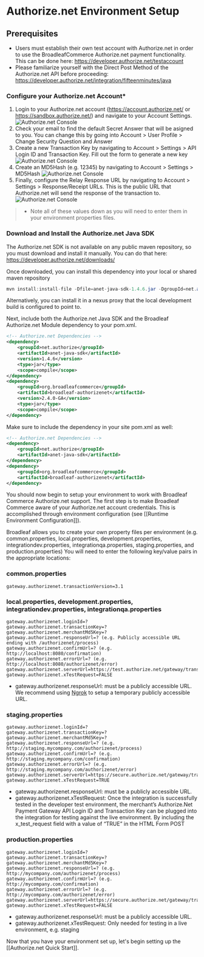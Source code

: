 # Authorize.net Environment Setup

## Prerequisites

- Users must establish their own test account with Authorize.net in order to use the BroadleafCommerce Authorize.net payment functionality. This can be done here: https://developer.authorize.net/testaccount
- Please familiarize yourself with the Direct Post Method of the Authorize.net API before proceeding: https://developer.authorize.net/integration/fifteenminutes/java

### Configure your Authorize.net Account*
1. Login to your Authorize.net account (https://account.authorize.net/ or https://sandbox.authorize.net/) and navigate to your Account Settings.
![Authorize.net Console](payment-authorizenet-console-1.png)
2. Check your email to find the default Secret Answer that will be asigned to you. You can change this by going into Account > User Profile > Change Security Question and Answer
3. Create a new Transaction Key by navigating to Account > Settings > API Login ID and Transaction Key. Fill out the form to generate a new key
![Authorize.net Console](payment-authorizenet-console-2.png)
4. Create an MD5Hash (e.g. 12345) by navigating to Account > Settings > MD5Hash
![Authorize.net Console](payment-authorizenet-console-3.png)
5. Finally, configure the Relay Response URL by navigating to Account > Settings > Response/Receipt URLs. This is the public URL that Authorize.net will send the response of the transaction to.
![Authorize.net Console](payment-authorizenet-console-4.png)

> * Note all of these values down as you will need to enter them in your environment properties files.

### Download and Install the Authorize.net Java SDK
The Authorize.net SDK is not available on any public maven repository, so you must download and install it manually.
You can do that here: https://developer.authorize.net/downloads/

Once downloaded, you can install this dependency into your local or shared maven repository
```java
mvn install:install-file -Dfile=anet-java-sdk-1.4.6.jar -DgroupId=net.authorize -DartifactId=anet-java-sdk -Dversion=1.4.6 -Dpackaging=jar
```
Alternatively, you can install it in a nexus proxy that the local development build is configured to point to.

Next, include both the Authorize.net Java SDK and the Broadleaf Authorize.net Module dependency to your pom.xml.

```xml
<!-- Authorize.net Dependencies -->
<dependency>
    <groupId>net.authorize</groupId>
    <artifactId>anet-java-sdk</artifactId>
    <version>1.4.6</version>
    <type>jar</type>
    <scope>compile</scope>
</dependency>
<dependency>
    <groupId>org.broadleafcommerce</groupId>
    <artifactId>broadleaf-authorizenet</artifactId>
    <version>2.4.0-GA</version>
    <type>jar</type>
    <scope>compile</scope>
</dependency>
```
Make sure to include the dependency in your site pom.xml as well:

```xml
<!-- Authorize.net Dependencies -->
<dependency>
    <groupId>net.authorize</groupId>
    <artifactId>anet-java-sdk</artifactId>
</dependency>
<dependency>
    <groupId>org.broadleafcommerce</groupId>
    <artifactId>broadleaf-authorizenet</artifactId>
</dependency>
```
You should now begin to setup your environment to work with Broadleaf Commerce Authorize.net support. 
The first step is to make Broadleaf Commerce aware of your Authorize.net account credentials. 
This is accomplished through environment configuration (see [[Runtime Environment Configuration]]).

Broadleaf allows you to create your own property files per environment (e.g. common.properties, local.properties, development.properties, integrationdev.properties, integrationqa.properties, staging.properties, and production.properties) 
You will need to enter the following key/value pairs in the appropriate locations:

### common.properties
    gateway.authorizenet.transactionVersion=3.1

### local.properties, development.properties, integrationdev.properties, integrationqa.properties
    gateway.authorizenet.loginId=?
    gateway.authorizenet.transactionKey=?
    gateway.authorizenet.merchantMd5Key=?   
    gateway.authorizenet.responseUrl=? (e.g. Publicly accessible URL ending with /authorizenet/process)
    gateway.authorizenet.confirmUrl=? (e.g. http://localhost:8080/confirmation)
    gateway.authorizenet.errorUrl=? (e.g. http://localhost:8080/authorizenet/error)
    gateway.authorizenet.serverUrl=https://test.authorize.net/gateway/transact.dll
    gateway.authorizenet.xTestRequest=FALSE

- gateway.authorizenet.responseUrl: must be a publicly accessible URL. We recommend using [Ngrok](https://ngrok.com/) to setup a temporary publicly accessible URL.
    
### staging.properties
    gateway.authorizenet.loginId=?
    gateway.authorizenet.transactionKey=?
    gateway.authorizenet.merchantMd5Key=?   
    gateway.authorizenet.responseUrl=? (e.g. http://staging.mycompany.com/authorizenet/process)
    gateway.authorizenet.confirmUrl=? (e.g. http://staging.mycompany.com/confirmation)
    gateway.authorizenet.errorUrl=? (e.g. http://staging.mycompany.com/authorizenet/error)
    gateway.authorizenet.serverUrl=https://secure.authorize.net/gateway/transact.dll
    gateway.authorizenet.xTestRequest=TRUE

- gateway.authorizenet.responseUrl: must be a publicly accessible URL. 
- gateway.authorizenet.xTestRequest: Once the integration is successfully tested in the developer test environment,
the merchant’s Authorize.Net Payment Gateway API Login ID and Transaction Key can be plugged into the integration for testing against the live environment.
By including the x_test_request field with a value of “TRUE” in the HTML Form POST <INPUT TYPE="HIDDEN" NAME="x_test_request" VALUE="TRUE">

### production.properties 
    gateway.authorizenet.loginId=?
    gateway.authorizenet.transactionKey=?
    gateway.authorizenet.merchantMd5Key=?   
    gateway.authorizenet.responseUrl=? (e.g. http://mycompany.com/authorizenet/process)
    gateway.authorizenet.confirmUrl=? (e.g. http://mycompany.com/confirmation)
    gateway.authorizenet.errorUrl=? (e.g. http://mycompany.com/authorizenet/error)
    gateway.authorizenet.serverUrl=https://secure.authorize.net/gateway/transact.dll
    gateway.authorizenet.xTestRequest=FALSE

- gateway.authorizenet.responseUrl: must be a publicly accessible URL. 
- gateway.authorizenet.xTestRequest: Only needed for testing in a live environment, e.g. staging


Now that you have your environment set up, let's begin setting up the [[Authorize.net Quick Start]].
